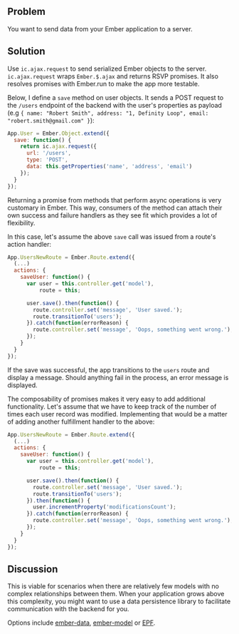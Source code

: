 ## Problem

You want to send data from your Ember application to a server.

## Solution

Use `ic.ajax.request` to send serialized Ember objects to the server.
`ic.ajax.request` wraps `Ember.$.ajax` and returns RSVP promises. It also
resolves promises with Ember.run to make the app more testable.

Below, I define a `save` method on user objects. It sends a POST request to the
`/users` endpoint of the backend with the user's properties as payload (e.g
`{ name: "Robert Smith", address: "1, Definity Loop", email: "robert.smith@gmail.com" }`):

```javascript
App.User = Ember.Object.extend({
  save: function() {
    return ic.ajax.request({
      url: '/users',
      type: 'POST',
      data: this.getProperties('name', 'address', 'email')
    });
  }
});

```

Returning a promise from methods that perform async operations is very customary
in Ember. This way, consumers of the method can attach their own success and
failure handlers as they see fit which provides a lot of flexibility.

In this case, let's assume the above `save` call was issued from a route's
action handler:

``` js
App.UsersNewRoute = Ember.Route.extend({
  (...)
  actions: {
    saveUser: function() {
      var user = this.controller.get('model'),
          route = this;

      user.save().then(function() {
        route.controller.set('message', 'User saved.');
        route.transitionTo('users');
      }).catch(function(errorReason) {
        route.controller.set('message', 'Oops, something went wrong.');
      });
    }
  }
});
```

If the save was successful, the app transitions to the `users` route and
display a message. Should anything fail in the process, an error message is
displayed.

The composability of promises makes it very easy to add additional
functionality. Let's assume that we have to keep track of the number of times
each user record was modified. Implementing that would be a matter of adding
another fulfillment handler to the above:

``` js
App.UsersNewRoute = Ember.Route.extend({
  (...)
  actions: {
    saveUser: function() {
      var user = this.controller.get('model'),
          route = this;

      user.save().then(function() {
        route.controller.set('message', 'User saved.');
        route.transitionTo('users');
      }).then(function() {
        user.incrementProperty('modificationsCount');
      }).catch(function(errorReason) {
        route.controller.set('message', 'Oops, something went wrong.');
      });
    }
  }
});
```

## Discussion

This is viable for scenarios when there are relatively few models with no
complex relationships between them. When your application grows above this
complexity, you might want to use a data persistence library to facilitate
communication with the backend for you.

Options include [ember-data](https://github.com/emberjs/data),
[ember-model](https://github.com/ebryn/ember-model) or [EPF](http://epf.io/).

